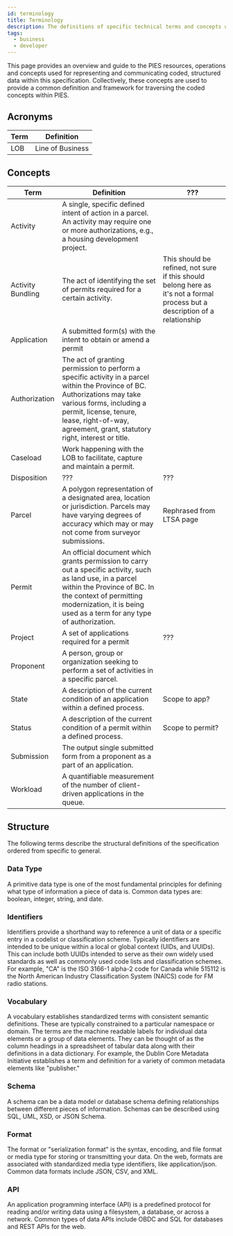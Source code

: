 ```yaml
---
id: terminology
title: Terminology
description: The definitions of specific technical terms and concepts used in PIES
tags:
  - business
  - developer
---
```


This page provides an overview and guide to the PIES resources, operations and concepts used for representing and
communicating coded, structured data within this specification. Collectively, these concepts are used to provide a
common definition and framework for traversing the coded concepts within PIES.

## Acronyms

| Term | Definition |
| --- | --- |
| LOB | Line of Business |

## Concepts

| Term | Definition | ??? |
| --- | --- | --- |
| Activity | A single, specific defined intent of action in a parcel. An activity may require one or more authorizations, e.g., a housing development project. | |
| Activity Bundling | The act of identifying the set of permits required for a certain activity. | This should be refined, not sure if this should belong here as it's not a formal process but a description of a relationship |
| Application | A submitted form(s) with the intent to obtain or amend a permit | |
| Authorization | The act of granting permission to perform a specific activity in a parcel within the Province of BC. Authorizations may take various forms, including a permit, license, tenure, lease, right-of-way, agreement, grant, statutory right, interest or title. | |
| Caseload | Work happening with the LOB to facilitate, capture and maintain a permit. | |
| Disposition | ??? | ??? |
| Parcel | A polygon representation of a designated area, location or jurisdiction. Parcels may have varying degrees of accuracy which may or may not come from surveyor submissions. | Rephrased from LTSA page |
| Permit | An official document which grants permission to carry out a specific activity, such as land use, in a parcel within the Province of BC. In the context of permitting modernization, it is being used as a term for any type of authorization. | |
| Project | A set of applications required for a permit | ??? |
| Proponent | A person, group or organization seeking to perform a set of activities in a specific parcel. | |
| State | A description of the current condition of an application within a defined process. | Scope to app? |
| Status | A description of the current condition of a permit within a defined process. | Scope to permit? |
| Submission | The output single submitted form from a proponent as a part of an application.| |
| Workload | A quantifiable measurement of the number of client-driven applications in the queue. | |

## Structure

The following terms describe the structural definitions of the specification ordered from specific to general.

### Data Type

A primitive data type is one of the most fundamental principles for defining what type of information a piece of data
is. Common data types are: boolean, integer, string, and date.

### Identifiers

Identifiers provide a shorthand way to reference a unit of data or a specific entry in a codelist or classification
scheme. Typically identifiers are intended to be unique within a local or global context (UIDs, and UUIDs). This can
include both UUIDs intended to serve as their own widely used standards as well as commonly used code lists and
classification schemes. For example, "CA" is the ISO 3166-1 alpha-2 code for Canada while 515112 is the North American
Industry Classification System (NAICS) code for FM radio stations.

### Vocabulary

A vocabulary establishes standardized terms with consistent semantic definitions. These are typically constrained to a
particular namespace or domain. The terms are the machine readable labels for individual data elements or a group of
data elements. They can be thought of as the column headings in a spreadsheet of tabular data along with their
definitions in a data dictionary. For example, the Dublin Core Metadata Initiative establishes a term and definition
for a variety of common metadata elements like "publisher."

### Schema

A schema can be a data model or database schema defining relationships between different pieces of information. Schemas
can be described using SQL, UML, XSD, or JSON Schema.

### Format

The format or "serialization format" is the syntax, encoding, and file format or media type for storing or transmitting
your data. On the web, formats are associated with standardized media type identifiers, like application/json. Common
data formats include JSON, CSV, and XML.

### API

An application programming interface (API) is a predefined protocol for reading and/or writing data using a filesystem,
a database, or across a network. Common types of data APIs include OBDC and SQL for databases and REST APIs for the web.
